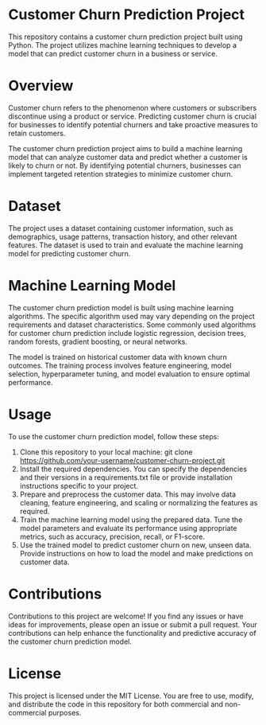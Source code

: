 # Customer Churn Prediction Project
This repository contains a customer churn prediction project built using Python. The project utilizes machine learning techniques to develop a model that can predict customer churn in a business or service.

# Overview
Customer churn refers to the phenomenon where customers or subscribers discontinue using a product or service. Predicting customer churn is crucial for businesses to identify potential churners and take proactive measures to retain customers.

The customer churn prediction project aims to build a machine learning model that can analyze customer data and predict whether a customer is likely to churn or not. By identifying potential churners, businesses can implement targeted retention strategies to minimize customer churn.

# Dataset
The project uses a dataset containing customer information, such as demographics, usage patterns, transaction history, and other relevant features. The dataset is used to train and evaluate the machine learning model for predicting customer churn.

# Machine Learning Model
The customer churn prediction model is built using machine learning algorithms. The specific algorithm used may vary depending on the project requirements and dataset characteristics. Some commonly used algorithms for customer churn prediction include logistic regression, decision trees, random forests, gradient boosting, or neural networks.

The model is trained on historical customer data with known churn outcomes. The training process involves feature engineering, model selection, hyperparameter tuning, and model evaluation to ensure optimal performance.

# Usage
To use the customer churn prediction model, follow these steps:
1. Clone this repository to your local machine:
git clone https://github.com/your-username/customer-churn-project.git
2. Install the required dependencies. You can specify the dependencies and their versions in a requirements.txt file or provide installation instructions specific to your project.
3. Prepare and preprocess the customer data. This may involve data cleaning, feature engineering, and scaling or normalizing the features as required.
4. Train the machine learning model using the prepared data. Tune the model parameters and evaluate its performance using appropriate metrics, such as accuracy, precision, recall, or F1-score.
5. Use the trained model to predict customer churn on new, unseen data. Provide instructions on how to load the model and make predictions on customer data.

# Contributions
Contributions to this project are welcome! If you find any issues or have ideas for improvements, please open an issue or submit a pull request. Your contributions can help enhance the functionality and predictive accuracy of the customer churn prediction model.

# License
This project is licensed under the MIT License. You are free to use, modify, and distribute the code in this repository for both commercial and non-commercial purposes.

